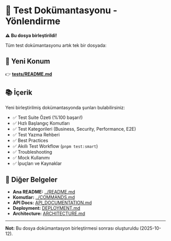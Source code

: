 # 🧪 Test Dokümantasyonu - Yönlendirme

**⚠️ Bu dosya birleştirildi!**

Tüm test dokümantasyonu artık tek bir dosyada:

## 📍 Yeni Konum

👉 **[tests/README.md](../tests/README.md)**

## 📚 İçerik

Yeni birleştirilmiş dokümantasyonda şunları bulabilirsiniz:

- ✅ Test Suite Özeti (%100 başarı!)
- ✅ Hızlı Başlangıç Komutları
- ✅ Test Kategorileri (Business, Security, Performance, E2E)
- ✅ Test Yazma Rehberi
- ✅ Best Practices
- ✅ Akıllı Test Workflow (`pnpm test:smart`)
- ✅ Troubleshooting
- ✅ Mock Kullanımı
- ✅ İpuçları ve Kaynaklar

## 🔗 Diğer Belgeler

- **Ana README:** [../README.md](../README.md)
- **Komutlar:** [../COMMANDS.md](../COMMANDS.md)
- **API Docs:** [API_DOCUMENTATION.md](./API_DOCUMENTATION.md)
- **Deployment:** [DEPLOYMENT.md](./DEPLOYMENT.md)
- **Architecture:** [ARCHITECTURE.md](./ARCHITECTURE.md)

---

**Not:** Bu dosya dokümantasyon birleştirmesi sonrası oluşturuldu (2025-10-12).
